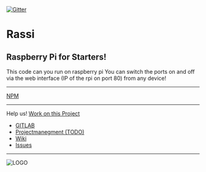 [![Gitter](https://badges.gitter.im/Sharkbyteprojects/RassI.svg)](https://gitter.im/Sharkbyteprojects/RassI?utm_source=badge&utm_medium=badge&utm_campaign=pr-badge)
# Rassi
## Raspberry Pi for Starters!

This code can you run on raspberry pi
You can switch the ports on and off via the web interface (IP of the rpi on port 80) from any device!

---
[NPM](https://www.npmjs.com/package/rassi)

---

Help us! [Work on this Project](https://github.com/FreeSoftwareDevlopment/RassI)

- [GITLAB](https://gitlab.com/Sharkbyteprojects/rassi)
- [Projectmanegment (TODO)](https://github.com/Sharkbyteprojects/RassI/projects/1?fullscreen=true)
- [Wiki](https://github.com/Sharkbyteprojects/RassI/wiki)
- [Issues](https://github.com/Sharkbyteprojects/RassI/issues)

---

![LOGO](https://sharkbyteprojects.github.io/RassI/public/RASSI%20LOGO.svg)
